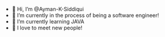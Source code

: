 - 👋 Hi, I’m @Ayman-K-Siddiqui
- 👀 I’m currently in the process of being a software engineer!
- 🌱 I’m currently learning JAVA
- 💞️ I love to meet new people!

